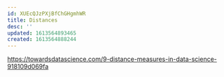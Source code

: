 ```yaml
---
id: XUEcQJzPXjBfChGHgmhWR
title: Distances
desc: ''
updated: 1613564893465
created: 1613564888244
---
```



https://towardsdatascience.com/9-distance-measures-in-data-science-918109d069fa



